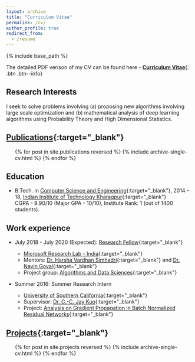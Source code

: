 ```yaml
---
layout: archive
title: "Curriculum Vitae"
permalink: /cv/
author_profile: true
redirect_from:
  - /resume
---
```


{% include base_path %}

The detailed PDF verison of my CV can be found here - [__Curriculum Vitae__](\files\Curriculum_Vitae.pdf){: .btn .btn--info}

Research Interests
------
I seek to solve problems involving (a) proposing new algorithms involving large scale optimization and (b) mathematical analysis of deep learning algorithms using Probability Theory and High Dimensional Statistics.

[Publications](https://raghavsomani.github.io/publications/){:target="_blank"}
------

  <ul>{% for post in site.publications reversed %}
    {% include archive-single-cv.html %}
  {% endfor %}</ul>

Education
------
* B.Tech. in [Computer Science and Engineering](http://cse.iitkgp.ac.in/){:target="_blank"}, 2014 - 18, [Indian Institute of Technology Kharagpur](http://www.iitkgp.ac.in/){:target="_blank"}<br> CGPA - 9.90/10 (Major GPA - 10/10), Institute Rank: 1 (out of 1400 students).

<!-- * M.S. in Jekyll, Github University, 2014
* Ph.D in Version Control Theory, Github University, 2018 (expected) -->

Work experience
------

* July 2018 - July 2020 (Expected): [Research Fellow](https://www.microsoft.com/en-us/research/lab/microsoft-research-india/#!research-fellow-program){:target="_blank"}
  * [Microsoft Research Lab - India](https://www.microsoft.com/en-us/research/lab/microsoft-research-india/){:target="_blank"}
  * Mentors: [Dr. Harsha Vardhan Simhadri](http://harsha-simhadri.org/){:target="_blank"} and [Dr. Navin Goyal](https://dblp.uni-trier.de/pers/hd/g/Goyal:Navin){:target="_blank"}
  * Project group: [Algorithms and Data Sciences](https://www.microsoft.com/en-us/research/group/algorithms-and-data-sciences/){:target="_blank"}

* Summer 2016: Summer Research Intern
  * [University of Southern California](https://minghsiehece.usc.edu/){:target="_blank"}
  * Supervisor: [Dr. C.-C. Jay Kuo](http://mcl.usc.edu/people/cckuo/){:target="_blank"}
  * Project: [Analysis on Gradient Propagation in Batch Normalized Residual Networks](https://arxiv.org/pdf/1812.00342.pdf){:target="_blank"}

[Projects](https://abhishekpanigrahi1996.github.io/publications/){:target="_blank"}
------

  <ul>{% for post in site.projects reversed %}
    {% include archive-single-cv.html %}
  {% endfor %}</ul>

<!-- Talks
======
  <ul>{% for post in site.talks %}
    {% include archive-single-talk-cv.html %}
  {% endfor %}</ul>
  
Teaching
======
  <ul>{% for post in site.teaching %}
    {% include archive-single-cv.html %}
  {% endfor %}</ul>
  
Service and leadership
======
* Currently signed in to 43 different slack teams
 -->